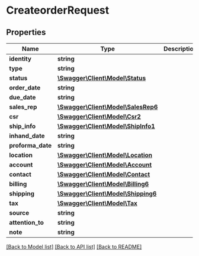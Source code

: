 # CreateorderRequest

## Properties
Name | Type | Description | Notes
------------ | ------------- | ------------- | -------------
**identity** | **string** |  | 
**type** | **string** |  | 
**status** | [**\Swagger\Client\Model\Status**](Status.md) |  | 
**order_date** | **string** |  | 
**due_date** | **string** |  | 
**sales_rep** | [**\Swagger\Client\Model\SalesRep6**](SalesRep6.md) |  | 
**csr** | [**\Swagger\Client\Model\Csr2**](Csr2.md) |  | 
**ship_info** | [**\Swagger\Client\Model\ShipInfo1**](ShipInfo1.md) |  | 
**inhand_date** | **string** |  | 
**proforma_date** | **string** |  | 
**location** | [**\Swagger\Client\Model\Location**](Location.md) |  | 
**account** | [**\Swagger\Client\Model\Account**](Account.md) |  | 
**contact** | [**\Swagger\Client\Model\Contact**](Contact.md) |  | 
**billing** | [**\Swagger\Client\Model\Billing6**](Billing6.md) |  | 
**shipping** | [**\Swagger\Client\Model\Shipping6**](Shipping6.md) |  | 
**tax** | [**\Swagger\Client\Model\Tax**](Tax.md) |  | 
**source** | **string** |  | 
**attention_to** | **string** |  | 
**note** | **string** |  | 

[[Back to Model list]](../../README.md#documentation-for-models) [[Back to API list]](../../README.md#documentation-for-api-endpoints) [[Back to README]](../../README.md)

